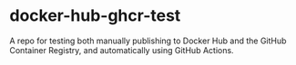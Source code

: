 # docker-hub-ghcr-test
A repo for testing both manually publishing to Docker Hub and the GitHub Container Registry, and automatically using GitHub Actions.
